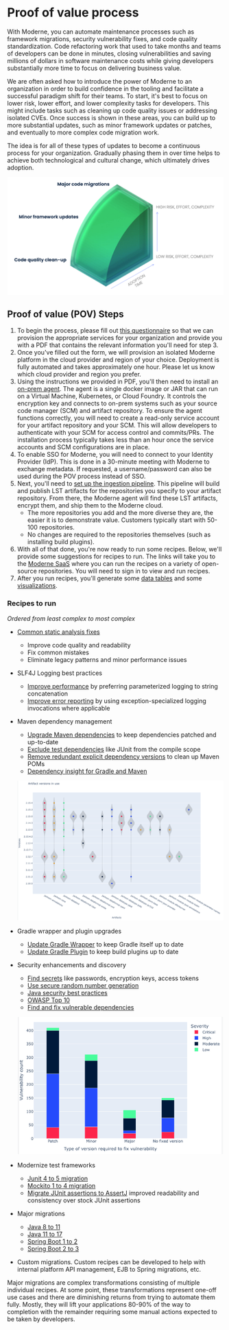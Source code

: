 # Proof of value process

With Moderne, you can automate maintenance processes such as framework migrations, security vulnerability fixes, and code quality standardization. Code refactoring work that used to take months and teams of developers can be done in minutes, closing vulnerabilities and saving millions of dollars in software maintenance costs while giving developers substantially more time to focus on delivering business value.

We are often asked how to introduce the power of Moderne to an organization in order to build confidence in the tooling and facilitate a successful paradigm shift for their teams. To start, it's best to focus on lower risk, lower effort, and lower complexity tasks for developers. This might include tasks such as cleaning up code quality issues or addressing isolated CVEs. Once success is shown in these areas, you can build up to more substantial updates, such as minor framework updates or patches, and eventually to more complex code migration work.

The idea is for all of these types of updates to become a continuous process for your organization. Gradually phasing them in over time helps to achieve both technological and cultural change, which ultimately drives adoption.

![](../../../.gitbook/assets/pov-example.png)

## Proof of value (POV) Steps

1. To begin the process, please fill out [this questionnaire](https://lq7oxv9ggnm.typeform.com/to/r1ib8ecu?typeform-source=www.google.com) so that we can provision the appropriate services for your organization and provide you with a PDF that contains the relevant information you'll need for step 3.
2. Once you've filled out the form, we will provision an isolated Moderne platform in the cloud provider and region of your choice. Deployment is fully automated and takes approximately one hour. Please let us know which cloud provider and region you prefer.
3. Using the instructions we provided in PDF, you'll then need to install an [on-prem agent](../how-to-guides/agent-configuration/agent-configuration.md). The agent is a single docker image or JAR that can run on a Virtual Machine, Kubernetes, or Cloud Foundry. It controls the encryption key and connects to on-prem systems such as your source code manager (SCM) and artifact repository. To ensure the agent functions correctly, you will need to create a read-only service account for your artifact repository and your SCM. This will allow developers to authenticate with your SCM for access control and commits/PRs. The installation process typically takes less than an hour once the service accounts and SCM configurations are in place.
4. To enable SSO for Moderne, you will need to connect to your Identity Provider (IdP). This is done in a 30-minute meeting with Moderne to exchange metadata. If requested, a username/password can also be used during the POV process instead of SSO.
5. Next, you'll need to [set up the ingestion pipeline](../how-to-guides/integrating-private-code.md). This pipeline will build and publish LST artifacts for the repositories you specify to your artifact repository. From there, the Moderne agent will find these LST artifacts, encrypt them, and ship them to the Moderne cloud.
   * The more repositories you add and the more diverse they are, the easier it is to demonstrate value. Customers typically start with 50-100 repositories.
   * No changes are required to the repositories themselves (such as installing build plugins).
6. With all of that done, you're now ready to run some recipes. Below, we'll provide some suggestions for recipes to run. The links will take you to the [Moderne SaaS](https://app.moderne.io) where you can run the recipes on a variety of open-source repositories. You will need to sign in to view and run recipes.
7. After you run recipes, you'll generate some [data tables](../../../user-documentation/moderne-platform/getting-started/data-tables.md) and some [visualizations](../../../user-documentation/moderne-platform/getting-started/visualizations.md).

### Recipes to run

_Ordered from least complex to most complex_

* [Common static analysis fixes](https://app.moderne.io/recipes/org.openrewrite.staticanalysis.CommonStaticAnalysis)
  * Improve code quality and readability
  * Fix common mistakes
  * Eliminate legacy patterns and minor performance issues
* SLF4J Logging best practices
  * [Improve performance](https://app.moderne.io/recipes/org.openrewrite.java.logging.slf4j.ParameterizedLogging) by preferring parameterized logging to string concatenation
  * [Improve error reporting](https://app.moderne.io/recipes/org.openrewrite.java.logging.slf4j.CompleteExceptionLogging) by using exception-specialized logging invocations where applicable
* Maven dependency management
  * [Upgrade Maven dependencies](https://app.moderne.io/recipes/org.openrewrite.maven.UpgradeDependencyVersion) to keep dependencies patched and up-to-date
  * [Exclude test dependencies](https://app.moderne.io/recipes/org.openrewrite.maven.ExcludeDependency) like JUnit from the compile scope
  * [Remove redundant explicit dependency versions](https://app.moderne.io/recipes/org.openrewrite.maven.RemoveRedundantDependencyVersions) to clean up Maven POMs
  * [Dependency insight for Gradle and Maven](https://app.moderne.io/recipes/org.openrewrite.java.dependencies.DependencyInsight)
  
  ![](/.gitbook/assets/dep-insight.png)

* Gradle wrapper and plugin upgrades
  * [Update Gradle Wrapper](https://app.moderne.io/recipes/org.openrewrite.gradle.UpdateGradleWrapper) to keep Gradle itself up to date
  * [Update Gradle Plugin](https://app.moderne.io/recipes/org.openrewrite.gradle.plugins.UpgradePluginVersion) to keep build plugins up to date
* Security enhancements and discovery
  * [Find secrets](https://app.moderne.io/marketplace/org.openrewrite.java.security.secrets) like passwords, encryption keys, access tokens
  * [Use secure random number generation](https://app.moderne.io/recipes/org.openrewrite.java.security.SecureRandom)
  * [Java security best practices](https://app.moderne.io/recipes/org.openrewrite.java.security.JavaSecurityBestPractices)
  * [OWASP Top 10](https://app.moderne.io/recipes/org.openrewrite.java.security.OwaspTopTen)
  * [Find and fix vulnerable dependencies](https://app.moderne.io/recipes/org.openrewrite.java.dependencies.DependencyVulnerabilityCheck)

  ![](/.gitbook/assets/vuln-dep.png)

* Modernize test frameworks
  * [Junit 4 to 5 migration](https://app.moderne.io/recipes/org.openrewrite.java.testing.junit5.JUnit4to5Migration)
  * [Mockito 1 to 4 migration](https://app.moderne.io/recipes/org.openrewrite.java.testing.mockito.Mockito1to4Migration)
  * [Migrate JUnit assertions to AssertJ](https://app.moderne.io/recipes/org.openrewrite.java.testing.assertj.JUnitToAssertj) improved readability and consistency over stock JUnit assertions
* Major migrations
  * [Java 8 to 11](https://app.moderne.io/recipes/org.openrewrite.java.migrate.Java8toJava11)
  * [Java 11 to 17](https://app.moderne.io/recipes/org.openrewrite.java.migrate.UpgradeToJava17)
  * [Spring Boot 1 to 2](https://app.moderne.io/recipes/org.openrewrite.java.spring.boot2.UpgradeSpringBoot\_2\_7)
  * [Spring Boot 2 to 3](https://app.moderne.io/recipes/org.openrewrite.java.spring.boot3.UpgradeSpringBoot\_3\_0)
* Custom migrations. Custom recipes can be developed to help with internal platform API management, EJB to Spring migrations, etc.

Major migrations are complex transformations consisting of multiple individual recipes. At some point, these transformations represent one-off use cases and there are diminishing returns from trying to automate them fully. Mostly, they will lift your applications 80-90% of the way to completion with the remainder requiring some manual actions expected to be taken by developers.
